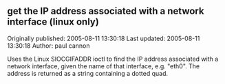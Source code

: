 ## get the IP address associated with a network interface (linux only)

Originally published: 2005-08-11 13:30:18
Last updated: 2005-08-11 13:30:18
Author: paul cannon

Uses the Linux SIOCGIFADDR ioctl to find the IP address associated with a network interface, given the name of that interface, e.g. "eth0".  The address is returned as a string containing a dotted quad.